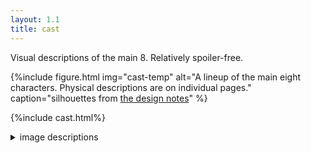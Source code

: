 ```yaml
---
layout: 1.1
title: cast
---
```

Visual descriptions of the main 8. Relatively spoiler-free.

{%include figure.html
	img="cast-temp"
	alt="A lineup of the main eight characters. Physical descriptions are on individual pages."
	caption="silhouettes from <a href='/ygbtdm/gallery/designnotes'>the design notes</a>"
%}

{%include cast.html%}

<figcaption><details class="imgdesc small wrap"><summary>image descriptions</summary>
	<p>The cast navigation uses cropped snippets of <a href="{%include url.html%}/gallery">gallery</a> art featuring each character.</p><ul>
	<li>Joce’s is from <a href="{%include url.html%}/gallery/firstimpressions">the “first impressions” comic</a>, in a panel of her dramatically leaning against a wall and zoning out.</li>
	<li>Kay Lin’s is from “<a href="{%include url.html%}/gallery/clueless">clueless</a>,” in which she grins blankly at nothing in particular.</li>
	<li>Addison’s is from <a href="{%include url.html%}/gallery/batta">a lineup featuring baseball bats</a>, though her bat is cropped out; nothing left but a smug lean.</li>
	<li>Caleb’s is an untitled doodle in <a href="{%include url.html%}/gallery/roundups/2022-06">a roundup</a>; he offers a nervous but smug grin to the viewer.</li>
	<li>Gary’s is from <a href="{%include url.html%}/gallery/bruh">a scene test comic</a>, in a panel of him reaching out with a wide open-mouthed smile and outstretched arms.</li>
	<li>The accountant’s is from <a href="{%include url.html%}/gallery/badguys">a doodle dump featuring her and Gary</a>, in which she looks down at him with an enthusiastic grin.</li>
	<li>Sequitur’s is from an unfinished drawing (also in <a href="{%include url.html%}/roundups/2022-06">a roundup</a>) in which they offer a drink, grinning deliriously.</li>
	<li>White Rabbit’s is another untitled <a href="{%include url.html%}/gallery/roundups/2022-04">roundup</a> doodle, a front view headshot rendered half-void in the dark.</li>
</ul></details></figcaption>